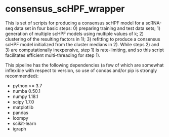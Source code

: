 # consensus_scHPF_wrapper

This is set of scripts for producing a consensus scHPF model for a scRNA-seq data set in four basic steps: 0) preparing training and test data sets; 1) generation of multiple scHPF models using multiple values of k; 2) clustering of the resulting factors in 1); 3) refitting to produce a consensus scHPF model initialized from the cluster medians in 2). While steps 2) and 3) are computationally inexpensive, step 1) is rate-limiting, and so this script facilitates efficient multi-threading for step 1). 

This pipeline has the following dependencies (a few of which are somewhat inflexible with respect to version, so use of condas and/or pip is strongly recommended):

- python >= 3.7
- numba 0.50.1
- numpy 1.18.1
- scipy 1.7.0
- matplotlib
- pandas
- loompy
- scikit-learn
- igraph


